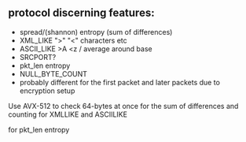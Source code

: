 ## protocol discerning features:
- spread/(shannon) entropy (sum of differences)
- XML_LIKE ">" "<" characters etc
- ASCII_LIKE >A <z / average around base
- SRCPORT?
- pkt_len entropy
- NULL_BYTE_COUNT
- probably different for the first packet and later packets due to encryption setup

Use AVX-512 to check 64-bytes at once for the sum of differences and counting for XMLLIKE and ASCIILIKE

for pkt_len entropy
